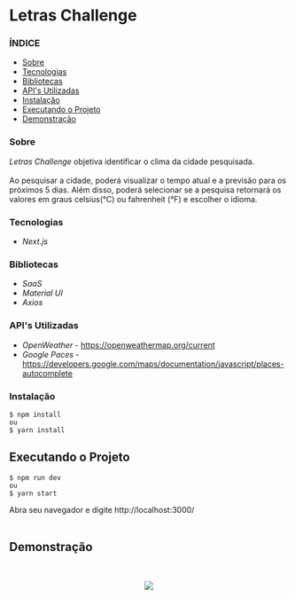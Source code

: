 # Letras Challenge


### ÍNDICE

- [Sobre](#Sobre)
- [Tecnologias](#Tecnologias)
- [Bibliotecas](#Bibliotecas)
- [API's Utilizadas](#API's-Utilizadas)
- [Instalação](#Instalação)
- [Executando o Projeto](#Executando-o-Projeto)
- [Demonstração](#Demonstração)



### Sobre

_Letras Challenge_ objetiva identificar o clima da cidade pesquisada.
<br>
<br>
Ao pesquisar a cidade, poderá visualizar o tempo atual e a previsão para os próximos 5 dias. Além disso, poderá selecionar se a pesquisa retornará os valores em graus celsius(°C) ou fahrenheit (°F) e escolher o idioma.

### Tecnologias

- _Next.js_

### Bibliotecas

- _SaaS_
- _Material UI_
- _Axios_

### API's Utilizadas

- _OpenWeather_ - https://openweathermap.org/current
- _Google Paces_ - https://developers.google.com/maps/documentation/javascript/places-autocomplete

### Instalação

```shell
$ npm install
ou
$ yarn install
```

## Executando o Projeto

```shell
$ npm run dev
ou
$ yarn start
```

Abra seu navegador e digite http://localhost:3000/
<br>
<br>

## Demonstração

<br>
<p align="center"><img src="/public/challengeLetras.gif" /></p>

<br>
<br>


